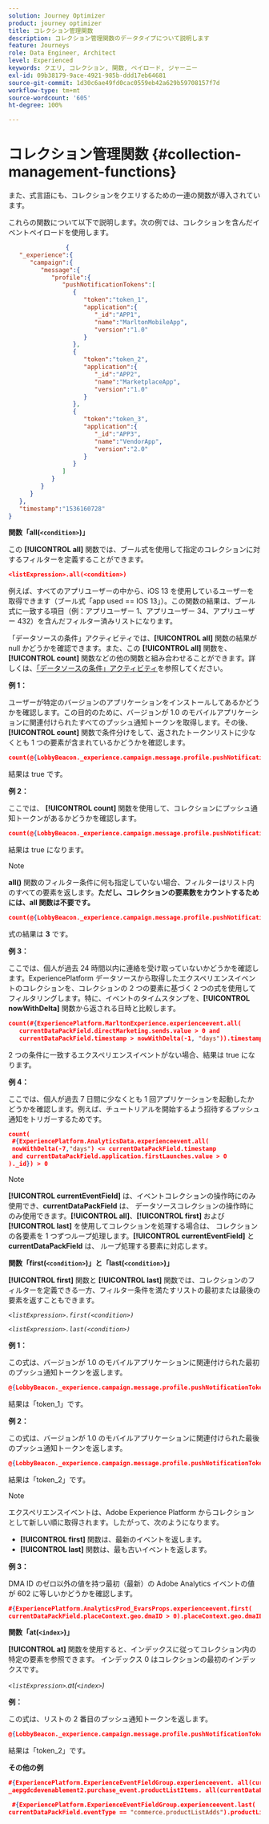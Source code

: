 ```yaml
---
solution: Journey Optimizer
product: journey optimizer
title: コレクション管理関数
description: コレクション管理関数のデータタイプについて説明します
feature: Journeys
role: Data Engineer, Architect
level: Experienced
keywords: クエリ, コレクション, 関数, ペイロード, ジャーニー
exl-id: 09b38179-9ace-4921-985b-ddd17eb64681
source-git-commit: 1d30c6ae49fd0cac0559eb42a629b59708157f7d
workflow-type: tm+mt
source-wordcount: '605'
ht-degree: 100%

---
```


# コレクション管理関数 {#collection-management-functions}

また、式言語にも、コレクションをクエリするための一連の関数が導入されています。

これらの関数について以下で説明します。次の例では、コレクションを含んだイベントペイロードを使用します。

```json
                { 
   "_experience":{ 
      "campaign":{ 
         "message":{ 
            "profile":{ 
               "pushNotificationTokens":[ 
                  { 
                     "token":"token_1",
                     "application":{ 
                        "_id":"APP1",
                        "name":"MarltonMobileApp",
                        "version":"1.0"
                     }
                  },
                  { 
                     "token":"token_2",
                     "application":{ 
                        "_id":"APP2",
                        "name":"MarketplaceApp",
                        "version":"1.0"
                     }
                  },
                  { 
                     "token":"token_3",
                     "application":{ 
                        "_id":"APP3",
                        "name":"VendorApp",
                        "version":"2.0"
                     }
                  }
               ]
            }
         }
      }
   },
   "timestamp":"1536160728"
}
```

**関数「all(`<condition>`)」**

この **[!UICONTROL all]** 関数では、ブール式を使用して指定のコレクションに対するフィルターを定義することができます。

```json
<listExpression>.all(<condition>)
```

例えば、すべてのアプリユーザーの中から、iOS 13 を使用しているユーザーを取得できます（ブール式「app used == IOS 13」）。この関数の結果は、ブール式に一致する項目（例：アプリユーザー 1、アプリユーザー 34、アプリユーザー 432）を含んだフィルター済みリストになります。

「データソースの条件」アクティビティでは、**[!UICONTROL all]** 関数の結果が null かどうかを確認できます。また、この **[!UICONTROL all]** 関数を、**[!UICONTROL count]** 関数などの他の関数と組み合わせることができます。詳しくは、[「データソースの条件」アクティビティ](../condition-activity.md#data_source_condition)を参照してください。

**例 1：**

ユーザーが特定のバージョンのアプリケーションをインストールしてあるかどうかを確認します。この目的のために、バージョンが 1.0 のモバイルアプリケーションに関連付けられたすべてのプッシュ通知トークンを取得します。その後、**[!UICONTROL count]** 関数で条件分けをして、返されたトークンリストに少なくとも 1 つの要素が含まれているかどうかを確認します。

```json
count(@{LobbyBeacon._experience.campaign.message.profile.pushNotificationTokens.all(currentEventField.application.version == "1.0").token}) > 0
```

結果は true です。

**例 2：**

ここでは、 **[!UICONTROL count]** 関数を使用して、コレクションにプッシュ通知トークンがあるかどうかを確認します。

```json
count(@{LobbyBeacon._experience.campaign.message.profile.pushNotificationTokens.all().token}) > 0
```

結果は true になります。

<!--Alternatively, you can check if there is no token in the collection:

   ```json
   count(@{LobbyBeacon._experience.campaign.message.profile.pushNotificationTokens.all().token}) == 0
   ```

The result will be false.

Here we use the count function in a condition to count the number of push notification tokens in the event.

`count(@{LobbyBeacon._experience.campaign.message.profile.pushNotificationTokens.all().token})`

The result is true.

Note that when the condition in the **all()** function is empty, the filter will return all the elements in the list. Hence, the expression above is equivalent to:

`count(@{LobbyBeacon._experience.campaign.message.profile.pushNotificationTokens.application.name})`

In both cases, the result of the expression is **3**.

A query of experience events recorded on the Adobe Experience Platform may or may not include the current event that triggered the current Journey. This will depend on the relative processing time with which [!DNL Journey Orchestration] sees an event and started evaluating conditions, versus the time it takes for that event to be ingested into the Adobe Experience Platform. For example, when using the .all() syntax to query experience events from the Adobe Experience Platform, we recommend enforcing the exclusion of the current event (by requiring an
earlier timestamp) in order to only consider prior events.-->

>[!NOTE]
>
>**all()** 関数のフィルター条件に何も指定していない場合、フィルターはリスト内のすべての要素を返します。**ただし、コレクションの要素数をカウントするためには、all 関数は不要です。**


```json
count(@{LobbyBeacon._experience.campaign.message.profile.pushNotificationTokens.token})
```

式の結果は **3** です。

**例 3：**

ここでは、個人が過去 24 時間以内に連絡を受け取っていないかどうかを確認します。ExperiencePlatform データソースから取得したエクスペリエンスイベントのコレクションを、コレクションの 2 つの要素に基づく 2 つの式を使用してフィルタリングします。特に、イベントのタイムスタンプを、**[!UICONTROL nowWithDelta]** 関数から返される日時と比較します。

```json
count(#{ExperiencePlatform.MarltonExperience.experienceevent.all(
   currentDataPackField.directMarketing.sends.value > 0 and
   currentDataPackField.timestamp > nowWithDelta(-1, "days")).timestamp}) == 0
```

2 つの条件に一致するエクスペリエンスイベントがない場合、結果は true になります。

**例 4：**

ここでは、個人が過去 7 日間に少なくとも 1 回アプリケーションを起動したかどうかを確認します。例えば、チュートリアルを開始するよう招待するプッシュ通知をトリガーするためです。

```json
count(
 #{ExperiencePlatform.AnalyticsData.experienceevent.all(
 nowWithDelta(-7,"days") <= currentDataPackField.timestamp
 and currentDataPackField.application.firstLaunches.value > 0
)._id}) > 0
```

<!--**"All + Count" example 4:** here we use the count function in a boolean expression to see if there is push notification tokens in the collection.

`count(@{LobbyBeacon._experience.campaign.message.profile.pushNotificationTokens.all().application.name}) > 0`

The result will be:

`true`

Alternatively, you can check if there is NO token in the collection:

`count(@{LobbyBeacon._experience.campaign.message.profile.pushNotificationTokens.all().application.name}) =0`

The result will be:

`false`-->

>[!NOTE]
>
>**[!UICONTROL currentEventField]** は、イベントコレクションの操作時にのみ使用でき、**currentDataPackField** は、
>データソースコレクションの操作時にのみ使用できます。**[!UICONTROL all]**、**[!UICONTROL first]** および **[!UICONTROL last]** を使用してコレクションを処理する場合は、
>コレクションの各要素を 1 つずつループ処理します。**[!UICONTROL currentEventField]** と **currentDataPackField** は、
>ループ処理する要素に対応します。

**関数「first(`<condition>`)」と「last(`<condition>`)」**

**[!UICONTROL first]** 関数と **[!UICONTROL last]** 関数では、コレクションのフィルターを定義できる一方、フィルター条件を満たすリストの最初または最後の要素を返すこともできます。

_`<listExpression>.first(<condition>)`_

_`<listExpression>.last(<condition>)`_

**例 1：**

この式は、バージョンが 1.0 のモバイルアプリケーションに関連付けられた最初のプッシュ通知トークンを返します。

```json
@{LobbyBeacon._experience.campaign.message.profile.pushNotificationTokens.first(currentEventField.application.version == "1.0").token
```

結果は「token_1」です。

**例 2：**

この式は、バージョンが 1.0 のモバイルアプリケーションに関連付けられた最後のプッシュ通知トークンを返します。

```json
@{LobbyBeacon._experience.campaign.message.profile.pushNotificationTokens.last(currentEventField.application.version == "1.0").token}
```

結果は「token_2」です。

>[!NOTE]
>
>エクスペリエンスイベントは、Adobe Experience Platform からコレクションとして新しい順に取得されます。したがって、次のようになります。
>
>* **[!UICONTROL first]** 関数は、最新のイベントを返します。
>* **[!UICONTROL last]** 関数は、最も古いイベントを返します。


**例 3：**

DMA ID のゼロ以外の値を持つ最初（最新）の Adobe Analytics イベントの値が 602 に等しいかどうかを確認します。

```json
#{ExperiencePlatform.AnalyticsProd_EvarsProps.experienceevent.first(
currentDataPackField.placeContext.geo.dmaID > 0).placeContext.geo.dmaID} == 602
```

**関数「at(`<index>`)」**

**[!UICONTROL at]** 関数を使用すると、インデックスに従ってコレクション内の特定の要素を参照できます。
インデックス 0 はコレクションの最初のインデックスです。

_`<listExpression>`.at(`<index>`)_

**例：**

この式は、リストの 2 番目のプッシュ通知トークンを返します。

```json
@{LobbyBeacon._experience.campaign.message.profile.pushNotificationTokens.at(1).token}
```

結果は「token_2」です。

**その他の例**

```json
#{ExperiencePlatform.ExperienceEventFieldGroup.experienceevent. all(currentDataPackField._aepgdcdevenablement2.purchase_event.receipt_nbr == "10-337-4016"). 
_aepgdcdevenablement2.purchase_event.productListItems. all(currentDataPackField.SKU == "AB17 1234 1775 19DT B4DR 8HDK 762").name}
```

```json
 #{ExperiencePlatform.ExperienceEventFieldGroup.experienceevent.last(
currentDataPackField.eventType == "commerce.productListAdds").productListItems.last(currentDataPackField.priceTotal >= 150).name}
```
